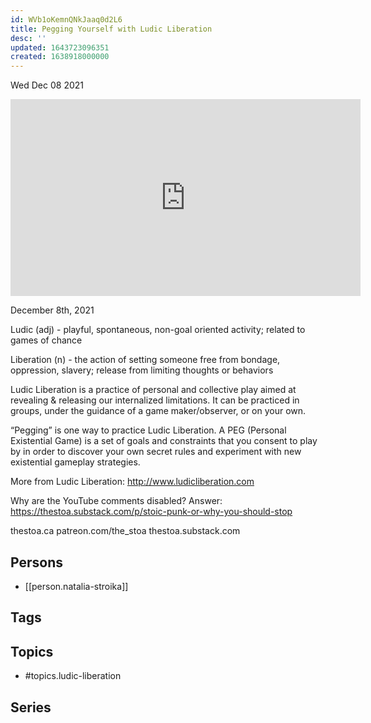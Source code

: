 ```yaml
---
id: WVb1oKemnQNkJaaq0d2L6
title: Pegging Yourself with Ludic Liberation
desc: ''
updated: 1643723096351
created: 1638918000000
---
```





Wed Dec 08 2021

<iframe width="560" height="315" src="https://www.youtube.com/embed/Juq34IRtOXc" title="Pegging Yourself with Ludic Liberation w/ Natalia Stroika" frameborder="0" allow="accelerometer; autoplay; clipboard-write; encrypted-media; gyroscope; picture-in-picture" allowfullscreen ></iframe>

December 8th, 2021

Ludic (adj) - playful, spontaneous, non-goal oriented activity; related to games of chance

Liberation (n) - the action of setting someone free from bondage, oppression, slavery; release from limiting thoughts or behaviors
 
Ludic Liberation is a practice of personal and collective play aimed at revealing & releasing our internalized limitations. It can be practiced in groups, under the guidance of a game maker/observer, or on your own. 

“Pegging” is one way to practice Ludic Liberation. A PEG (Personal Existential Game) is a set of goals and constraints that you consent to play by in order to discover your own secret rules and experiment with new existential gameplay strategies. 

More from Ludic Liberation:  http://www.ludicliberation.com

Why are the YouTube comments disabled? Answer: https://thestoa.substack.com/p/stoic-punk-or-why-you-should-stop

thestoa.ca
patreon.com/the_stoa
thestoa.substack.com

## Persons

- [[person.natalia-stroika]]

## Tags



## Topics

- #topics.ludic-liberation

## Series



